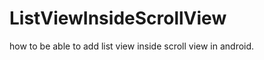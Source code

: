 ListViewInsideScrollView
========================

how to be able to add list view inside scroll view in android.
